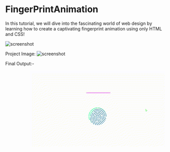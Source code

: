 # FingerPrintAnimation
In this tutorial, we will dive into the fascinating world of web design by learning how to create a captivating fingerprint animation using only HTML and CSS! 

![screenshot](show(1).png)


Project Image:
![screenshot](sleepy-mountains-5k-87.jpg)

Final Output:- 

<img align="right" src="https://github.com/SortedCoding/FingerPrintAnimation/blob/main/output.gif" alt="Coder GIF" >

